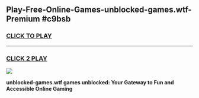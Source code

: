 
## Play-Free-Online-Games-unblocked-games.wtf-Premium #c9bsb
<h3>
<a href="https://premium.freeplayer.one?title=unblocked-games.wtf&ref=8M">CLICK TO PLAY</a></h3>
<hr>

<h3>
<a href="https://premium.freeplayer.one?title=unblocked-games.wtf&ref=8M">CLICK 2 PLAY</a>
  
</h3>

<a href="https://premium.freeplayer.one?title=unblocked-games.wtf&ref=8M"><img src="https://clearcache.store/games.png"></a>


**unblocked-games.wtf games unblocked: Your Gateway to Fun and Accessible Online Gaming**
